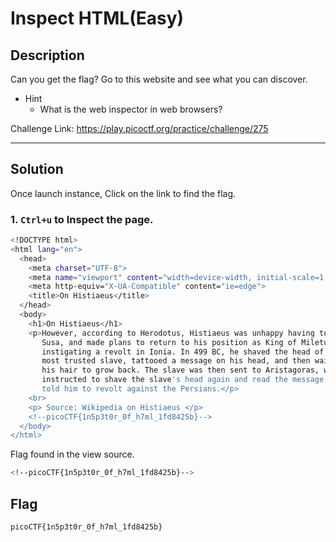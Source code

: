 # Inspect HTML(Easy)

## Description
Can you get the flag?
Go to this website and see what you can discover.

 - Hint
    - What is the web inspector in web browsers?

Challenge Link: https://play.picoctf.org/practice/challenge/275

---

## Solution
Once launch instance, Click on the link to find the flag.

### 1. `Ctrl+u` to Inspect the page.
```bash
<!DOCTYPE html>
<html lang="en">
  <head>
    <meta charset="UTF-8">
    <meta name="viewport" content="width=device-width, initial-scale=1.0">
    <meta http-equiv="X-UA-Compatible" content="ie=edge">
    <title>On Histiaeus</title>
  </head>
  <body>
    <h1>On Histiaeus</h1>
    <p>However, according to Herodotus, Histiaeus was unhappy having to stay in
       Susa, and made plans to return to his position as King of Miletus by 
       instigating a revolt in Ionia. In 499 BC, he shaved the head of his 
       most trusted slave, tattooed a message on his head, and then waited for 
       his hair to grow back. The slave was then sent to Aristagoras, who was 
       instructed to shave the slave's head again and read the message, which 
       told him to revolt against the Persians.</p>
    <br>
    <p> Source: Wikipedia on Histiaeus </p>
	<!--picoCTF{1n5p3t0r_0f_h7ml_1fd8425b}-->
  </body>
</html>
```

Flag found in the view source.
```bash
<!--picoCTF{1n5p3t0r_0f_h7ml_1fd8425b}-->
```

## Flag
```bash
picoCTF{1n5p3t0r_0f_h7ml_1fd8425b}
```
